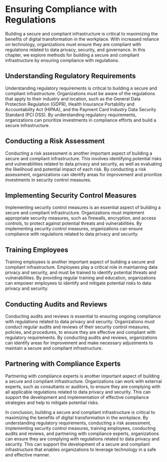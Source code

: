 Ensuring Compliance with Regulations
===============================================================================================

Building a secure and compliant infrastructure is critical to maximizing the benefits of digital transformation in the workplace. With increased reliance on technology, organizations must ensure they are compliant with regulations related to data privacy, security, and governance. In this chapter, we explore methods for building a secure and compliant infrastructure by ensuring compliance with regulations.

Understanding Regulatory Requirements
-------------------------------------

Understanding regulatory requirements is critical to building a secure and compliant infrastructure. Organizations must be aware of the regulations that apply to their industry and location, such as the General Data Protection Regulation (GDPR), Health Insurance Portability and Accountability Act (HIPAA), and the Payment Card Industry Data Security Standard (PCI DSS). By understanding regulatory requirements, organizations can prioritize investments in compliance efforts and build a secure infrastructure.

Conducting a Risk Assessment
----------------------------

Conducting a risk assessment is another important aspect of building a secure and compliant infrastructure. This involves identifying potential risks and vulnerabilities related to data privacy and security, as well as evaluating the likelihood and potential impact of each risk. By conducting a risk assessment, organizations can identify areas for improvement and prioritize investments in security control measures.

Implementing Security Control Measures
--------------------------------------

Implementing security control measures is an essential aspect of building a secure and compliant infrastructure. Organizations must implement appropriate security measures, such as firewalls, encryption, and access controls, to protect against potential threats and vulnerabilities. By implementing security control measures, organizations can ensure compliance with regulations related to data privacy and security.

Training Employees
------------------

Training employees is another important aspect of building a secure and compliant infrastructure. Employees play a critical role in maintaining data privacy and security, and must be trained to identify potential threats and vulnerabilities. By providing regular training and education, organizations can empower employees to identify and mitigate potential risks to data privacy and security.

Conducting Audits and Reviews
-----------------------------

Conducting audits and reviews is essential to ensuring ongoing compliance with regulations related to data privacy and security. Organizations must conduct regular audits and reviews of their security control measures, policies, and procedures, to ensure they are effective and compliant with regulatory requirements. By conducting audits and reviews, organizations can identify areas for improvement and make necessary adjustments to maintain a secure and compliant infrastructure.

Partnering with Compliance Experts
----------------------------------

Partnering with compliance experts is another important aspect of building a secure and compliant infrastructure. Organizations can work with external experts, such as consultants or auditors, to ensure they are complying with all applicable regulations related to data privacy and security. This can support the development and implementation of effective compliance strategies and help to mitigate potential risks.

In conclusion, building a secure and compliant infrastructure is critical to maximizing the benefits of digital transformation in the workplace. By understanding regulatory requirements, conducting a risk assessment, implementing security control measures, training employees, conducting audits and reviews, and partnering with compliance experts, organizations can ensure they are complying with regulations related to data privacy and security. This can support the development of a secure and compliant infrastructure that enables organizations to leverage technology in a safe and effective manner.
